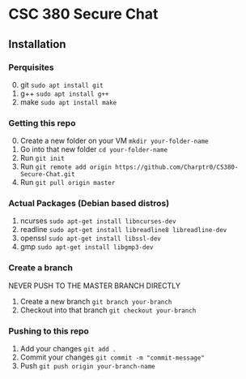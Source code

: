 # CSC 380 Secure Chat

## Installation

### Perquisites
0. git `sudo apt install git`
1. g++ `sudo apt install g++`
2. make `sudo apt install make`

### Getting this repo
0. Create a new folder on your VM `mkdir your-folder-name`
1. Go into that new folder `cd your-folder-name`
1. Run `git init`
2. Run `git remote add origin https://github.com/Charptr0/CS380-Secure-Chat.git`
3. Run `git pull origin master` 

### Actual Packages (Debian based distros)
1. ncurses `sudo apt-get install libncurses-dev`
2. readline `sudo apt-get install libreadline8 libreadline-dev`
3. openssl `sudo apt-get install libssl-dev`
4. gmp `sudo apt-get install libgmp3-dev`

### Create a branch
NEVER PUSH TO THE MASTER BRANCH DIRECTLY
1. Create a new branch `git branch your-branch`
2. Checkout into that branch `git checkout your-branch`

### Pushing to this repo
1. Add your changes `git add .`
2. Commit your changes `git commit -m "commit-message"`
3. Push `git push origin your-branch-name`